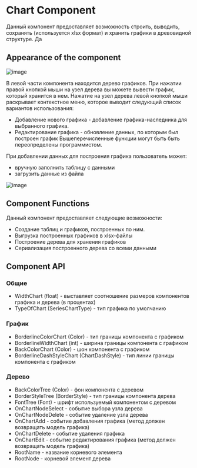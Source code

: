# Chart Component
Данный компонент предоставляет возможность строить, выводить, сохранять (используется xlsx формат) и хранить графики в древовидной структуре.
Да
## Appearance of the component

![image](https://user-images.githubusercontent.com/25034771/34423645-d584c04c-ec36-11e7-8d6c-697c58439088.png)

В левой части компонента находится дерево графиков. При нажатии правой кнопкой мыши на узел дерева вы можете вывести график, который хранится в нем. Нажатие на узел дерева левой кнопкой мыши раскрывает контекстное меню, которое выводит следующий список вариантов использования:
* Добавление нового графика - добавление графика-наследника для выбранного графика.
* Редактирование графика - обновление данных, по которым был построен график
Вышеперечисленные функции могут быть быть переопределены программистом. 

При добавлении данных для построения графика пользователь может:
* вручную заполнить таблицу с данными
* загрузить данные из файла

![image](https://user-images.githubusercontent.com/25034771/34423912-011f399c-ec39-11e7-8e0d-f848675fb50a.png)

## Component Functions
Данный компонент предоставляет следующие возможности:
* Создание таблиц и графиков, построенных по ним.
* Выгрузка построенных графиков в xlsx-файлы
* Построение дерева для хранения графиков
* Сериализация построенного дерева со всеми данными

## Component API

### Общие
* WidthChart (float) - выставляет соотношение размеров компонентов графика и дерева (в процентах)
* TypeOfChart (SeriesChartType) - тип графика по умолчанию
### График
* BorderlineColorChart (Color) - тип границы компонента с графиком
* BorderlineWidthChart (int) - ширина границы компонента с графиком
* BackColorChart (Color) - шон компонента с графиком
* BorderlineDashStyleChart (ChartDashStyle) - тип линии границы компонента с графиком
### Дерево
* BackColorTree (Color) - фон компонента с деревом
* BorderStyleTree (BorderStyle) - тип границы компонента дерева
* FontTree (Font) - шрифт используемый компонентом с деревом
* OnChartNodeSelect - событие выбора узла дерева
* OnChartNodeDelete - событие удаление узла дерева
* OnChartAdd - событие добавления графика (метод должен возвращать модель графика)
* OnChartDelete - событие удаления графика
* OnChartEdit - событие редактирования графика (метод должен возвращать модель графика)
* RootName - название корневого элемента
* RootNode - корневой элемент дерева






